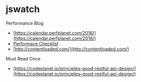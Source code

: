 # jswatch

Performance Blog
- [https://calendar.perfplanet.com/2016/](https://calendar.perfplanet.com/2016/)
- [Performace Checklist](https://www.smashingmagazine.com/2016/12/front-end-performance-checklist-2017-pdf-pages/)
- [http://contentloaded.com/](http://contentloaded.com/)

Must Read Once
- [https://codeplanet.io/principles-good-restful-api-design/](https://codeplanet.io/principles-good-restful-api-design/)
